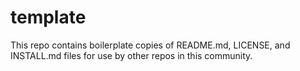 # template
This repo contains boilerplate copies of README.md, LICENSE, and INSTALL.md files for use by other repos in this community.

